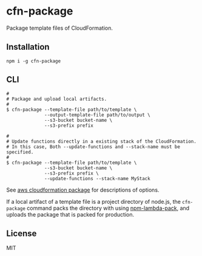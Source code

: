 # cfn-package

Package template files of CloudFormation.

## Installation

```
npm i -g cfn-package
```

## CLI

```
#
# Package and upload local artifacts.
#
$ cfn-package --template-file path/to/template \
              --output-template-file path/to/output \
              --s3-bucket bucket-name \
              --s3-prefix prefix

#
# Update functions directly in a existing stack of the CloudFormation.
# In this case, Both --update-functions and --stack-name must be specified.
#
$ cfn-package --template-file path/to/template \
              --s3-bucket bucket-name \
              --s3-prefix prefix \
              --update-functions --stack-name MyStack
```

See [aws cloudformation package](https://docs.aws.amazon.com/cli/latest/reference/cloudformation/package.html#options) for descriptions of options.

If a local artifact of a template file is a project directory of node.js, the `cfn-package` command packs the directory with using [npm-lambda-pack](https://github.com/nak2k/node-npm-lambda), and uploads the package that is packed for production.

## License

MIT

